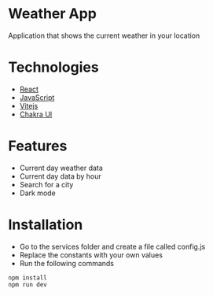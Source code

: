# Weather App

Application that shows the current weather in your location

# Technologies

- [React](https://reactjs.org/)
- [JavaScript](https://www.javascript.com/)
- [Vitejs](https://vitejs.dev/)
- [Chakra UI](https://chakra-ui.com/)

# Features

- Current day weather data
- Current day data by hour
- Search for a city
- Dark mode

# Installation

- Go to the services folder and create a file called config.js
- Replace the constants with your own values
- Run the following commands
```
npm install
npm run dev
```
